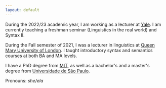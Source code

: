 ```yaml
---
layout: default
---
```


During the 2022/23 academic year, I am working as a lecturer at [Yale](https://ling.yale.edu/). I am currently teaching a freshman seminar (Linguistics in the real world) and Syntax II.

During the Fall semester of 2021, I was a lecturer in linguistics at [Queen Mary University of London](https://www.qmul.ac.uk/sllf/linguistics/). I taught introductory syntax and semantics courses at both BA and MA levels.

I have a PhD degree from [MIT](https://linguistics.mit.edu/), as well as a bachelor's and a master's degree from [Universidade de São Paulo](https://linguistica.fflch.usp.br/).

Pronouns: *she/ela*
